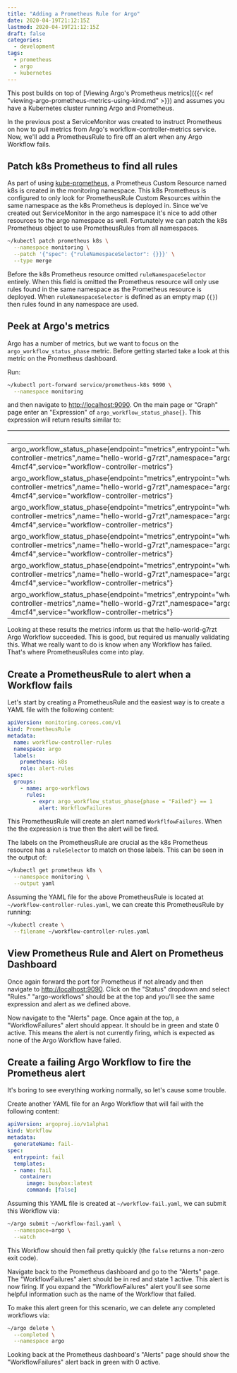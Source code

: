 ```yaml
---
title: "Adding a Prometheus Rule for Argo"
date: 2020-04-19T21:12:15Z
lastmod: 2020-04-19T21:12:15Z
draft: false
categories:
  - development
tags:
  - prometheus
  - argo
  - kubernetes
---
```


This post builds on top of
[Viewing Argo's Prometheus metrics]({{< ref "viewing-argo-prometheus-metrics-using-kind.md" >}})
and assumes you have a Kubernetes cluster running Argo and Prometheus.

In the previous post a ServiceMonitor was created to instruct Prometheus on how to pull
metrics from Argo's workflow-controller-metrics service. Now, we'll add a PrometheusRule to fire
off an alert when any Argo Workflow fails.

## Patch k8s Prometheus to find all rules

As part of using [kube-prometheus](https://github.com/coreos/kube-prometheus/tree/v0.3.0), a
Prometheus Custom Resource named k8s is created in the monitoring namespace. This k8s
Prometheus is configured to only look for PrometheusRule Custom Resources within the same
namespace as the k8s Prometheus is deployed in. Since we've created out ServiceMonitor in the
argo namespace it's nice to add other resources to the argo namespace as well. Fortunately we can
patch the k8s Prometheus object to use PrometheusRules from all namespaces.

```bash
~/kubectl patch prometheus k8s \
  --namespace monitoring \
  --patch '{"spec": {"ruleNamespaceSelector": {}}}' \
  --type merge
```

Before the k8s Prometheus resource omitted `ruleNamespaceSelector` entirely. When this field is
omitted the Prometheus resource will only use rules found in the same namespace as the
Prometheus resource is deployed. When `ruleNamespaceSelector` is defined as an empty
map (`{}`) then rules found in any namespace are used.

## Peek at Argo's metrics

Argo has a number of metrics, but we want to focus on the `argo_workflow_status_phase` metric.
Before getting started take a look at this metric on the Prometheus dashboard.

Run:

```bash
~/kubectl port-forward service/prometheus-k8s 9090 \
  --namespace monitoring
```

and then navigate to [http://localhost:9090](http://localhost:9090). On the main page or "Graph"
page enter an "Expression" of `argo_workflow_status_phase{}`. This expression will return
results similar to:

| Element | Value |
| ------- | ----- |
| argo_workflow_status_phase{endpoint="metrics",entrypoint="whalesay",exported_namespace="argo",instance="10.244.0.7:9090",job="workflow-controller-metrics",name="hello-world-g7rzt",namespace="argo",phase="Error",pod="workflow-controller-5bc484d68b-4mcf4",service="workflow-controller-metrics"} | 0 |
| argo_workflow_status_phase{endpoint="metrics",entrypoint="whalesay",exported_namespace="argo",instance="10.244.0.7:9090",job="workflow-controller-metrics",name="hello-world-g7rzt",namespace="argo",phase="Failed",pod="workflow-controller-5bc484d68b-4mcf4",service="workflow-controller-metrics"} | 0 |
| argo_workflow_status_phase{endpoint="metrics",entrypoint="whalesay",exported_namespace="argo",instance="10.244.0.7:9090",job="workflow-controller-metrics",name="hello-world-g7rzt",namespace="argo",phase="Pending",pod="workflow-controller-5bc484d68b-4mcf4",service="workflow-controller-metrics"} | 0 |
| argo_workflow_status_phase{endpoint="metrics",entrypoint="whalesay",exported_namespace="argo",instance="10.244.0.7:9090",job="workflow-controller-metrics",name="hello-world-g7rzt",namespace="argo",phase="Running",pod="workflow-controller-5bc484d68b-4mcf4",service="workflow-controller-metrics"} | 0 |
| argo_workflow_status_phase{endpoint="metrics",entrypoint="whalesay",exported_namespace="argo",instance="10.244.0.7:9090",job="workflow-controller-metrics",name="hello-world-g7rzt",namespace="argo",phase="Skipped",pod="workflow-controller-5bc484d68b-4mcf4",service="workflow-controller-metrics"} | 0 |
| argo_workflow_status_phase{endpoint="metrics",entrypoint="whalesay",exported_namespace="argo",instance="10.244.0.7:9090",job="workflow-controller-metrics",name="hello-world-g7rzt",namespace="argo",phase="Succeeded",pod="workflow-controller-5bc484d68b-4mcf4",service="workflow-controller-metrics"} | 1 |

Looking at these results the metrics inform us that the hello-world-g7rzt Argo Workflow
succeeded. This is good, but required us manually validating this. What we really want to do
is know when any Workflow has failed. That's where PrometheusRules come into play.

## Create a PrometheusRule to alert when a Workflow fails

Let's start by creating a PrometheusRule and the easiest way is to create a YAML file with
the following content:

```yaml
apiVersion: monitoring.coreos.com/v1
kind: PrometheusRule
metadata:
  name: workflow-controller-rules
  namespace: argo
  labels:
    prometheus: k8s
    role: alert-rules
spec:
  groups:
    - name: argo-workflows
      rules:
        - expr: argo_workflow_status_phase{phase = "Failed"} == 1
          alert: WorkflowFailures
```

This PrometheusRule will create an alert named `WorkflfowFailures`. When
the the expression is true then the alert will be fired.

The labels on the PrometheusRule are crucial as the k8s Prometheus resource
has a `ruleSelector` to match on those labels. This can be seen in the output of:

```bash
~/kubectl get prometheus k8s \
  --namespace monitoring \
  --output yaml
```

Assuming the YAML file for the above PrometheusRule is located at
`~/workflow-controller-rules.yaml`, we can create this PrometheusRule by running:

```bash
~/kubectl create \
  --filename ~/workflow-controller-rules.yaml
```

## View Prometheus Rule and Alert on Prometheus Dashboard

Once again forward the port for Prometheus if not already and then navigate to
[http://localhost:9090](http://localhost:9090). Click on the "Status" dropdown and
select "Rules." "argo-workflows" should be at the top and you'll see the same expression and
alert as we defined above.

Now navigate to the "Alerts" page. Once again at the top, a "WorkflowFailures" alert should
appear. It should be in green and state 0 active. This means the alert is not currently firing,
which is expected as none of the Argo Workflow have failed.

## Create a failing Argo Workflow to fire the Prometheus alert

It's boring to see everything working normally, so let's cause some trouble.

Create another YAML file for an Argo Workflow that will fail with the following content:

```yaml
apiVersion: argoproj.io/v1alpha1
kind: Workflow
metadata:
  generateName: fail-
spec:
  entrypoint: fail
  templates:
  - name: fail
    container:
      image: busybox:latest
      command: [false]
```

Assuming this YAML file is created at `~/workflow-fail.yaml`, we can submit this Workflow
via:

```bash
~/argo submit ~/workflow-fail.yaml \
  --namespace=argo \
  --watch
```

This Workflow should then fail pretty quickly (the `false` returns a non-zero exit code).

Navigate back to the Prometheus dashboard and go to the "Alerts" page. The "WorkflowFailures"
alert should be in red and state 1 active. This alert is now firing. If you expand the
"WorkflowFailures" alert you'll see some helpful information such as the name of the Workflow
that failed.

To make this alert green for this scenario, we can delete any completed workflows via:

```bash
~/argo delete \
  --completed \
  --namespace argo
```

Looking back at the Prometheus dashboard's "Alerts" page should show the "WorkflowFailures"
alert back in green with 0 active.
